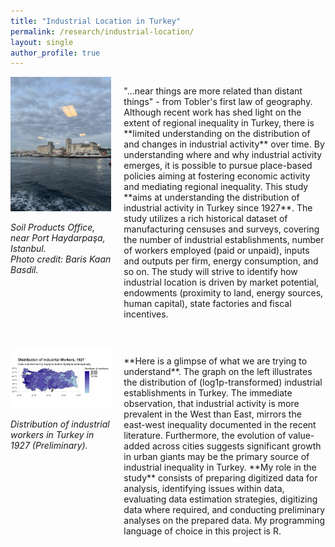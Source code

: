 ```yaml
---
title: "Industrial Location in Turkey"
permalink: /research/industrial-location/
layout: single
author_profile: true
---
```



<!-- First image + paragraph -->
<div style="display:flex; align-items:flex-start; gap:20px; margin-bottom:30px;">
  <div style="flex:1; max-width:40%;">
    <img src="/images/soil-products-office.jpg" alt="Soil Products Office" style="max-width:100%; height:auto;">
    <p><em>Soil Products Office, near Port Haydarpaşa, Istanbul.<br>
    Photo credit: Baris Kaan Basdil.</em></p>
  </div>
  <div style="flex:2;">
    <p> "...near things are more related than distant things" - from Tobler's first law of geography.
Although recent work has shed light on the extent of regional inequality in Turkey, there is **limited understanding on the distribution of and changes in industrial activity** over time. By understanding where and why industrial activity emerges, it is possible to pursue place-based policies aiming at fostering economic activity and mediating regional inequality.
This study **aims at understanding the distribution of industrial activity in Turkey since 1927**. The study utilizes a rich historical dataset of manufacturing censuses and surveys, covering the number of industrial establishments, number of workers employed (paid or unpaid), inputs and outputs per firm, energy consumption, and so on. The study will strive to identify how industrial location is driven by market potential, endowments (proximity to land, energy sources, human capital), state factories and fiscal incentives.</p>
  </div>
</div>

<!-- Second image + paragraph -->
<div style="display:flex; align-items:flex-start; gap:20px;">
  <div style="flex:1; max-width:40%;">
    <img src="/images/industrial-workers-map.jpeg" alt="Industrial Workers Map 1927" style="max-width:100%; height:auto;">
    <p><em>Distribution of industrial workers in Turkey in 1927 (Preliminary).</em></p>
  </div>
  <div style="flex:2;">
    <p> **Here is a glimpse of what we are trying to understand**. The graph on the left illustrates the distribution of (log1p-transformed) industrial establishments in Turkey. The immediate observation, that industrial activity is more prevalent in the West than East, mirrors the east-west inequality documented in the recent literature. Furthermore, the evolution of value-added across cities suggests significant growth in urban giants may be the primary source of industrial inequality in Turkey. **My role in the study** consists of preparing digitized data for analysis, identifying issues within data, evaluating data estimation strategies, digitizing data where required, and conducting preliminary analyses on the prepared data. My programming language of choice in this project is R.</p>
  </div>
</div>
